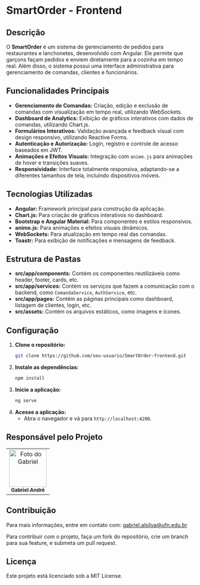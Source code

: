 # SmartOrder - Frontend

## Descrição

O **SmartOrder** é um sistema de gerenciamento de pedidos para restaurantes e lanchonetes, desenvolvido com Angular. Ele permite que garçons façam pedidos e enviem diretamente para a cozinha em tempo real. Além disso, o sistema possui uma interface administrativa para gerenciamento de comandas, clientes e funcionários.

## Funcionalidades Principais

- **Gerenciamento de Comandas:** Criação, edição e exclusão de comandas com visualização em tempo real, utilizando WebSockets.
- **Dashboard de Analytics:** Exibição de gráficos interativos com dados de comandas, utilizando Chart.js.
- **Formulários Interativos:** Validação avançada e feedback visual com design responsivo, utilizando Reactive Forms.
- **Autenticação e Autorização:** Login, registro e controle de acesso baseados em JWT.
- **Animações e Efeitos Visuais:** Integração com `anime.js` para animações de hover e transições suaves.
- **Responsividade:** Interface totalmente responsiva, adaptando-se a diferentes tamanhos de tela, incluindo dispositivos móveis.

## Tecnologias Utilizadas

- **Angular:** Framework principal para construção da aplicação.
- **Chart.js:** Para criação de gráficos interativos no dashboard.
- **Bootstrap e Angular Material:** Para componentes e estilos responsivos.
- **anime.js:** Para animações e efeitos visuais dinâmicos.
- **WebSockets:** Para atualização em tempo real das comandas.
- **Toastr:** Para exibição de notificações e mensagens de feedback.

## Estrutura de Pastas

- **src/app/components:** Contém os componentes reutilizáveis como header, footer, cards, etc.
- **src/app/services:** Contém os serviços que fazem a comunicação com o backend, como `ComandaService`, `AuthService`, etc.
- **src/app/pages:** Contém as páginas principais como dashboard, listagem de clientes, login, etc.
- **src/assets:** Contém os arquivos estáticos, como imagens e ícones.

## Configuração

1. **Clone o repositório:**
   ```bash
   git clone https://github.com/seu-usuario/SmartOrder-frontend.git
   ```
2. **Instale as dependências:**
   ```bash
   npm install
   ```
3. **Inicie a aplicação:**
   ```bash
   ng serve
   ```
4. **Acesse a aplicação:**
   - Abra o navegador e vá para `http://localhost:4200`.

## Responsável pelo Projeto

<table>
  <tr>
    <td align="center">
      <a href="#" title="contribuidor">
        <img src="https://avatars.githubusercontent.com/u/60861872?s=400&u=49b2e6b1034e45f02529c6e165c41de8300ed350&v=4" width="100px;" alt="Foto do Gabriel"/><br>
        <sub>
          <b>Gabriel André</b>
        </sub>
      </a>
    </td>
  </tr>
</table>

## Contribuição

Para mais informações, entre em contato com: gabriel.alsilva@ufn.edu.br

Para contribuir com o projeto, faça um fork do repositório, crie um branch para sua feature, e submeta um pull request.

## Licença

Este projeto está licenciado sob a MIT License.
